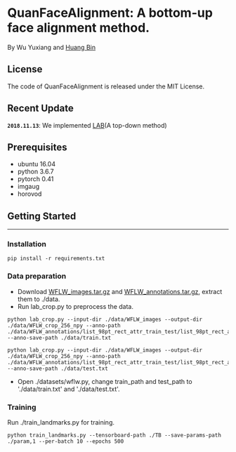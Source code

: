 # QuanFaceAlignment: A bottom-up face alignment method.

By Wu Yuxiang and [Huang Bin](https://github.com/Isaver23)

## License

The code of QuanFaceAlignment is released under the MIT License.

## Recent Update

**`2018.11.13`**: We implemented [LAB](https://github.com/wywu/LAB)(A top-down method)

## Prerequisites

 - ubuntu 16.04
 - python 3.6.7
 - pytorch 0.41
 - imgaug
 - horovod
 
 ## Getting Started

---

### Installation

```shell
pip install -r requirements.txt
```

### Data preparation

 - Download [WFLW_images.tar.gz](https://drive.google.com/open?id=1hzBd48JIdWTJSsATBEB_eFVvPL1bx6UC) and [WFLW_annotations.tar.gz](https://wywu.github.io/projects/LAB/support/WFLW_annotations.tar.gz), extract them to ./data.
 - Run lab_crop.py to preprocess the data.
 ```shell
 python lab_crop.py --input-dir ./data/WFLW_images --output-dir ./data/WFLW_crop_256_npy --anno-path ./data/WFLW_annotations/list_98pt_rect_attr_train_test/list_98pt_rect_attr_train.txt  --anno-save-path ./data/train.txt 
 
 python lab_crop.py --input-dir ./data/WFLW_images --output-dir ./data/WFLW_crop_256_npy --anno-path ./data/WFLW_annotations/list_98pt_rect_attr_train_test/list_98pt_rect_attr_test.txt  --anno-save-path ./data/test.txt
 ```
 - Open ./datasets/wflw.py, change train_path and test_path to './data/train.txt' and './data/test.txt'.

### Training

 Run ./train_landmarks.py for training.
 ```shell
 python train_landmarks.py --tensorboard-path ./TB --save-params-path ./param,1 --per-batch 10 --epochs 500
 ```
